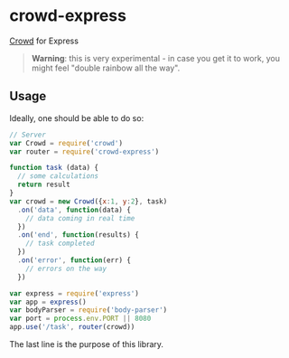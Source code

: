 # crowd-express

[Crowd](https://github.com/nicola/crowd) for Express

> **Warning**: this is very experimental - in case you get it to work, you might feel "double rainbow all the way".

## Usage

Ideally, one should be able to do so:

```javascript
// Server
var Crowd = require('crowd')
var router = require('crowd-express')

function task (data) {
  // some calculations
  return result 
}
var crowd = new Crowd({x:1, y:2}, task)
  .on('data', function(data) {
    // data coming in real time
  })
  .on('end', function(results) {
    // task completed
  })
  .on('error', function(err) {
    // errors on the way
  })

var express = require('express')
var app = express()
var bodyParser = require('body-parser')
var port = process.env.PORT || 8080
app.use('/task', router(crowd))

```

The last line is the purpose of this library.
